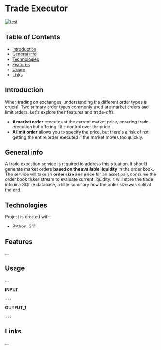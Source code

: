 # Trade Executor

[![test](https://github.com/awyporkiewicz/trade-executor/actions/workflows/poetry_action.yml/badge.svg)](https://github.com/awyporkiewicz/trade-executor/actions/workflows/poetry_action.yml)


## Table of Contents
* [Introduction](#introduction)
* [General info](#general-info)
* [Technologies](#technologies)
* [Features](#features)
* [Usage](#usage)
* [Links](#links)


## Introduction
When trading on exchanges, understanding the different order types is crucial. Two primary order types commonly used are market orders and limit orders. Let's explore their features and trade-offs.
- **A market order** executes at the current market price, ensuring trade execution but offering little control over the price. 
- **A limit order** allows you to specify the price, but there's a risk of not getting the entire order executed if the market moves too quickly.

## General info
A trade execution service is required to address this situation. 
It should generate market orders **based on the available liquidity** in the order book. 
The service will take an **order size and price** for an asset pair, consume the order book ticker stream to evaluate current liquidity. 
It will store the trade info in a SQLite database, a little summary how the order size was split at the end.


## Technologies
Project is created with:
* Python: 3.11

## Features
...

## Usage
...

**INPUT**
```
...
```

**OUTPUT_1**
```
...
```

## Links
...